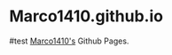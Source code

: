 # Marco1410.github.io
<HEAD>
#test
<a rel="me" href="https://github.com/Marco1410/">Marco1410's</a> Github Pages.
